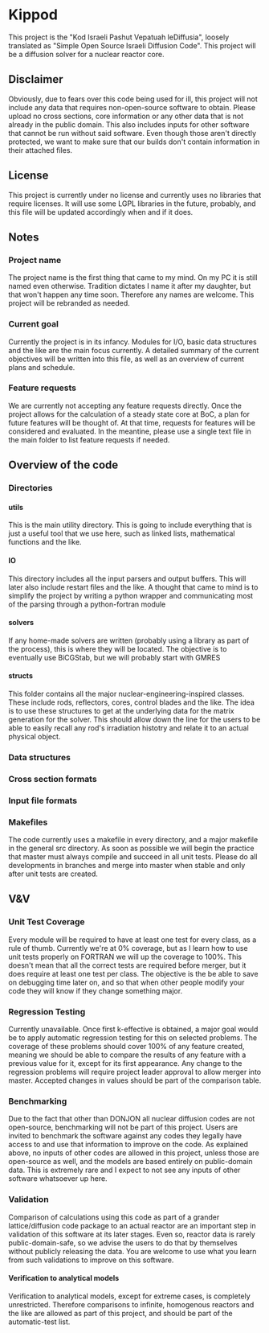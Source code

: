 # Kippod
This project is the "Kod Israeli Pashut Vepatuah leDiffusia", loosely translated as "Simple Open Source Israeli Diffusion Code".
This project will be a diffusion solver for a nuclear reactor core.

## Disclaimer
Obviously, due to fears over this code being used for ill, this project will not include any data that requires non-open-source software to obtain. Please upload no cross sections, core information or any other data that is not already in the public domain.
This also includes inputs for other software that cannot be run without said software. Even though those aren't directly protected, we want to make sure that our builds don't contain information in their attached files.

## License
This project is currently under no license and currently uses no libraries that require licenses. It will use some LGPL libraries in the future, probably, and this file will be updated accordingly when and if it does.

## Notes
### Project name
The project name is the first thing that came to my mind. On my PC it is still named even otherwise. Tradition dictates I name it after my daughter, but that won't happen any time soon. Therefore any names are welcome. This project will be rebranded as needed.
### Current goal
Currently the project is in its infancy. Modules for I/O, basic data structures and the like are the main focus currently.
A detailed summary of the current objectives will be written into this file, as well as an overview of current plans and schedule.
### Feature requests
We are currently not accepting any feature requests directly. Once the project allows for the calculation of a steady state core at BoC, a plan for future features will be thought of. At that time, requests for features will be considered and evaluated. In the meantine, please use a single text file in the main folder to list feature requests if needed.


## Overview of the code

### Directories
#### utils
This is the main utility directory. This is going to include everything that is just a useful tool that we use here, such as linked lists, mathematical functions and the like. 
#### IO
This directory includes all the input parsers and output buffers. This will later also include restart files and the like.
A thought that came to mind is to simplify the project by writing a python wrapper and communicating most of the parsing through a python-fortran module
#### solvers
If any home-made solvers are written (probably using a library as part of the process), this is where they will be located. The objective is to eventually use BiCGStab, but we will probably start with GMRES
#### structs
This folder contains all the major nuclear-engineering-inspired classes. These include rods, reflectors, cores, control blades and the like. The idea is to use these structures to get at the underlying data for the matrix generation for the solver. This should allow down the line for the users to be able to easily recall any rod's irradiation histotry and relate it to an actual physical object.
### Data structures
### Cross section formats
### Input file formats
### Makefiles
The code currently uses a makefile in every directory, and a major makefile in the general src directory. As soon as possible we will begin the practice that master must always compile and succeed in all unit tests. Please do all developments in branches and merge into master when stable and only after unit tests are created.

## V&V
### Unit Test Coverage
Every module will be required to have at least one test for every class, as a rule of thumb. Currently we're at 0% coverage, but as I learn how to use unit tests properly on FORTRAN we will up the coverage to 100%. This doesn't mean that all the correct tests are required before merger, but it does require at least one test per class. The objective is the be able to save on debugging time later on, and so that when other people modify your code they will know if they change something major.
### Regression Testing
Currently unavailable. Once first k-effective is obtained, a major goal would be to apply automatic regression testing for this on selected problems. The coverage of these problems should cover 100% of any feature created, meaning we should be able to compare the results of any feature with a previous value for it, except for its first appearance. Any change to the regression problems will require project leader approval to allow merger into master. Accepted changes in values should be part of the comparison table.
### Benchmarking
Due to the fact that other than DONJON all nuclear diffusion codes are not open-source, benchmarking will not be part of this project.
Users are invited to benchmark the software against any codes they legally have access to and use that information to improve on the code.
As explained above, no inputs of other codes are allowed in this project, unless those are open-source as well, and the models are based entirely on public-domain data. This is extremely rare and I expect to not see any inputs of other software whatsoever up here.
### Validation
Comparison of calculations using this code as part of a grander lattice/diffusion code package to an actual reactor are an important step in validation of this software at its later stages. Even so, reactor data is rarely public-domain-safe, so we advise the users to do that by themselves without publicly releasing the data. You are welcome to use what you learn from such validations to improve
on this software.
#### Verification to analytical models
Verification to analytical models, except for extreme cases, is completely unrestricted. Therefore comparisons to infinite, homogenous reactors and the like are allowed as part of this project, and should be part of the automatic-test list.